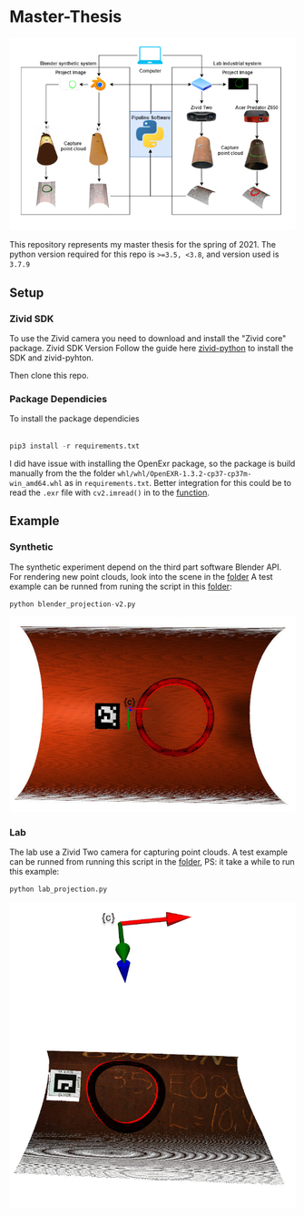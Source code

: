 # Master-Thesis
![Overview](https://github.com/eivindtn/Master-Thesis/blob/main/img/overview.png)

This repository represents my master thesis for the spring of 2021.
The python version required for this repo is `>=3.5, <3.8`, and version used is `3.7.9`

## Setup
### Zivid SDK
To use the Zivid camera you need to download and install the "Zivid core" package. Zivid SDK Version
Follow the guide here [zivid-python](https://github.com/zivid/zivid-python) to install the SDK and zivid-pyhton.

Then clone this repo.

### Package Dependicies
To install the package dependicies
```python

pip3 install -r requirements.txt
```

I did have issue with installing the OpenExr package, so the package is build manually from the the folder `whl/whl/OpenEXR-1.3.2-cp37-cp37m-win_amd64.whl` as in `requirements.txt`. Better integration for this could be to read the `.exr` file with `cv2.imread()` in to the [function](https://github.com/eivindtn/Master-Thesis/blob/5ddeaffd9e485bce62d68658d5bdabeacb657fdd/blender/geometry_vision.py#L165).

## Example
### Synthetic
The synthetic experiment depend on the third part software Blender API. 
For rendering new point clouds, look into the scene in the [folder](https://github.com/eivindtn/Master-Thesis/tree/main/blender/scenes)
A test example can be runned from runing the script in this [folder](https://github.com/eivindtn/Master-Thesis/tree/main/blender):
```python
python blender_projection-v2.py
```
![Blender](https://github.com/eivindtn/Master-Thesis/blob/main/img/blender.jpg)
### Lab
The lab use a Zivid Two camera for capturing point clouds. A test example can be runned from running this script in the [folder](https://github.com/eivindtn/Master-Thesis/tree/main/lab), PS: it take a while to run this example:

```python
python lab_projection.py
```
![Zivid](https://github.com/eivindtn/Master-Thesis/blob/main/img/zivid.jpg)